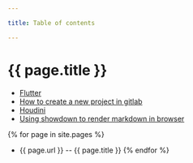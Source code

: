 ```yaml
---

title: Table of contents

---
```


# {{ page.title }}

* [Flutter](flutter.md)
* [How to create a new project in gitlab](project.md)
* [Houdini](houdini.md)
* [Using showdown to render markdown in browser](showdown.md)

{% for page in site.pages %}
  * {{ page.url }} -- {{ page.title }}
{% endfor %}
